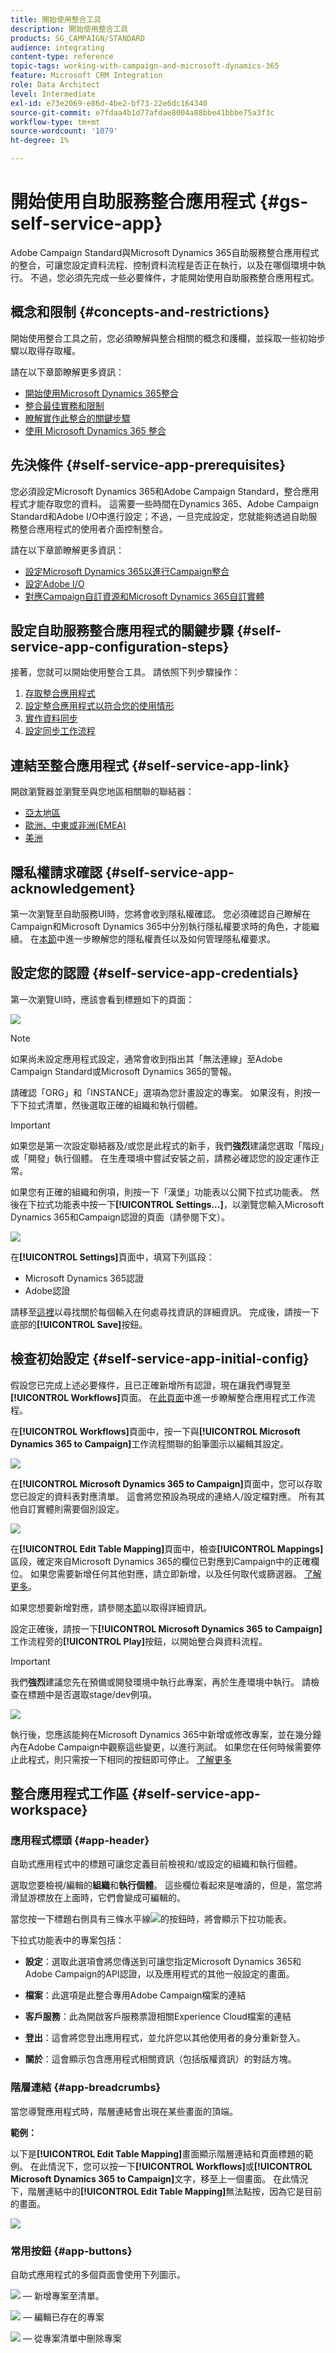 ```yaml
---
title: 開始使用整合工具
description: 開始使用整合工具
products: SG_CAMPAIGN/STANDARD
audience: integrating
content-type: reference
topic-tags: working-with-campaign-and-microsoft-dynamics-365
feature: Microsoft CRM Integration
role: Data Architect
level: Intermediate
exl-id: e73e2069-e86d-4be2-bf73-22e6dc164340
source-git-commit: e7fdaa4b1d77afdae8004a88bbe41bbbe75a3f3c
workflow-type: tm+mt
source-wordcount: '1079'
ht-degree: 1%

---
```


# 開始使用自助服務整合應用程式 {#gs-self-service-app}

Adobe Campaign Standard與Microsoft Dynamics 365自助服務整合應用程式的整合，可讓您設定資料流程、控制資料流程是否正在執行，以及在哪個環境中執行。 不過，您必須先完成一些必要條件，才能開始使用自助服務整合應用程式。

## 概念和限制 {#concepts-and-restrictions}

開始使用整合工具之前，您必須瞭解與整合相關的概念和護欄，並採取一些初始步驟以取得存取權。

請在以下章節瞭解更多資訊：

* [開始使用Microsoft Dynamics 365整合](../../integrating/using/d365-acs-get-started.md)
* [整合最佳實務和限制](../../integrating/using/d365-acs-notices-and-recommendations.md)
* [瞭解實作此整合的關鍵步驟](../../integrating/using/d365-acs-get-started.md#request-and-implement-this-integration)
* [使用 Microsoft Dynamics 365 整合](../../integrating/using/d365-acs-using-the-integration.md)

## 先決條件 {#self-service-app-prerequisites}

您必須設定Microsoft Dynamics 365和Adobe Campaign Standard，整合應用程式才能存取您的資料。 這需要一些時間在Dynamics 365、Adobe Campaign Standard和Adobe I/O中進行設定；不過，一旦完成設定，您就能夠透過自助服務整合應用程式的使用者介面控制整合。

請在以下章節瞭解更多資訊：

* [設定Microsoft Dynamics 365以進行Campaign整合](../../integrating/using/d365-acs-configure-d365.md)
* [設定Adobe I/O](../../integrating/using/d365-acs-configure-adobe-io.md)
* [對應Campaign自訂資源和Microsoft Dynamics 365自訂實體](../../integrating/using/d365-acs-notices-and-recommendations.md)

## 設定自助服務整合應用程式的關鍵步驟 {#self-service-app-configuration-steps}

接著，您就可以開始使用整合工具。 請依照下列步驟操作：

1. [存取整合應用程式](../../integrating/using/d365-acs-self-service-app-control-access.md)
1. [設定整合應用程式以符合您的使用情形](../../integrating/using/d365-acs-self-service-app-settings.md)
1. [實作資料同步](../../integrating/using/d365-acs-self-service-app-data-sync.md)
1. [設定同步工作流程](../../integrating/using/d365-acs-self-service-app-workflows.md)

## 連結至整合應用程式 {#self-service-app-link}

開啟瀏覽器並瀏覽至與您地區相關聯的聯結器：

* [亞太地區](https://d365-acs-ap.ea.adobe.com/)
* [歐洲、中東或非洲(EMEA)](https://d365-acs-em.ea.adobe.com/)
* [美洲](https://d365-acs-am.ea.adobe.com/)

## 隱私權請求確認 {#self-service-app-acknowledgement}

第一次瀏覽至自助服務UI時，您將會收到隱私權確認。 您必須確認自己瞭解在Campaign和Microsoft Dynamics 365中分別執行隱私權要求時的角色，才能繼續。
在[本節](../../integrating/using/d365-acs-notices-and-recommendations.md#acs-msdyn-manage-privacy)中進一步瞭解您的隱私權責任以及如何管理隱私權要求。

## 設定您的認證 {#self-service-app-credentials}

第一次瀏覽UI時，應該會看到標題如下的頁面：

![](assets/do-not-localize/d365-to-acs-ui-header.png)

>[!NOTE]
>
> 如果尚未設定應用程式設定，通常會收到指出其「無法連線」至Adobe Campaign Standard或Microsoft Dynamics 365的警報。

請確認「ORG」和「INSTANCE」選項為您計畫設定的專案。  如果沒有，則按一下下拉式清單，然後選取正確的組織和執行個體。

>[!IMPORTANT]
>
> 如果您是第一次設定聯結器及/或您是此程式的新手，我們&#x200B;**強烈**&#x200B;建議您選取「階段」或「開發」執行個體。 在生產環境中嘗試安裝之前，請務必確認您的設定運作正常。

如果您有正確的組織和例項，則按一下「漢堡」功能表以公開下拉式功能表。 然後在下拉式功能表中按一下&#x200B;**[!UICONTROL Settings...]**，以瀏覽您輸入Microsoft Dynamics 365和Campaign認證的頁面（請參閱下文）。

![](assets/do-not-localize/d365-to-acs-ui-page-workflows-menu-pointers.png)

在&#x200B;**[!UICONTROL Settings]**&#x200B;頁面中，填寫下列區段：

* Microsoft Dynamics 365認證
* Adobe認證

請移至[這裡](../../integrating/using/d365-acs-self-service-app-settings.md)以尋找關於每個輸入在何處尋找資訊的詳細資訊。 完成後，請按一下底部的&#x200B;**[!UICONTROL Save]**&#x200B;按鈕。

## 檢查初始設定 {#self-service-app-initial-config}

假設您已完成上述必要條件，且已正確新增所有認證，現在讓我們導覽至&#x200B;**[!UICONTROL Workflows]**&#x200B;頁面。 在[此頁面](../../integrating/using/d365-acs-self-service-app-workflows.md)中進一步瞭解整合應用程式工作流程。

在&#x200B;**[!UICONTROL Workflows]**&#x200B;頁面中，按一下與&#x200B;**[!UICONTROL Microsoft Dynamics 365 to Campaign]**&#x200B;工作流程關聯的鉛筆圖示以編輯其設定。

![](assets/do-not-localize/d365-to-acs-ui-page-workflows-ingress-edit-pointer.png)

在&#x200B;**[!UICONTROL Microsoft Dynamics 365 to Campaign]**&#x200B;頁面中，您可以存取您已設定的資料表對應清單。  這會將您預設為現成的連絡人/設定檔對應。 所有其他自訂實體則需要個別設定。

![](assets/do-not-localize/d365-to-acs-ui-page-ingress-top-pointers.png)

在&#x200B;**[!UICONTROL Edit Table Mapping]**&#x200B;頁面中，檢查&#x200B;**[!UICONTROL Mappings]**&#x200B;區段，確定來自Microsoft Dynamics 365的欄位已對應到Campaign中的正確欄位。 如果您需要新增任何其他對應，請立即新增，以及任何取代或篩選器。 [了解更多](../../integrating/using/d365-acs-self-service-app-data-sync.md)。

如果您想要新增對應，請參閱[本節](../../integrating/using/d365-acs-self-service-app-data-sync.md#add-a-new-mapping)以取得詳細資訊。

設定正確後，請按一下&#x200B;**[!UICONTROL Microsoft Dynamics 365 to Campaign]**&#x200B;工作流程旁的&#x200B;**[!UICONTROL Play]**&#x200B;按鈕，以開始整合與資料流程。

>[!IMPORTANT]
>
>我們&#x200B;**強烈**&#x200B;建議您先在預備或開發環境中執行此專案，再於生產環境中執行。 請檢查在標題中是否選取stage/dev例項。
>

![](assets/do-not-localize/d365-to-acs-ui-page-workflows-ingress-play-pointer.png)

執行後，您應該能夠在Microsoft Dynamics 365中新增或修改專案，並在幾分鐘內在Adobe Campaign中觀察這些變更，以進行測試。 如果您在任何時候需要停止此程式，則只需按一下相同的按鈕即可停止。 [了解更多](../../integrating/using/d365-acs-self-service-app-workflows.md#workflow-status)


## 整合應用程式工作區 {#self-service-app-workspace}

### 應用程式標頭 {#app-header}

自助式應用程式中的標題可讓您定義目前檢視和/或設定的組織和執行個體。

選取您要檢視/編輯的&#x200B;**組織**&#x200B;和&#x200B;**執行個體**。 這些欄位看起來是唯讀的，但是，當您將滑鼠游標放在上面時，它們會變成可編輯的。

當您按一下標題右側具有三條水平線![](assets//do-not-localize/d365-to-acs-icon-hamburger.png)的按鈕時，將會顯示下拉功能表。

下拉式功能表中的專案包括：

* **設定**：選取此選項會將您傳送到可讓您指定Microsoft Dynamics 365和Adobe Campaign的API認證，以及應用程式的其他一般設定的畫面。

* **檔案**：此選項是此整合專用Adobe Campaign檔案的連結

* **客戶服務**：此為開啟客戶服務票證相關Experience Cloud檔案的連結

* **登出**：這會將您登出應用程式，並允許您以其他使用者的身分重新登入。

* **關於**：這會顯示包含應用程式相關資訊（包括版權資訊）的對話方塊。

### 階層連結 {#app-breadcrumbs}

當您導覽應用程式時，階層連結會出現在某些畫面的頂端。

**範例：**

以下是&#x200B;**[!UICONTROL Edit Table Mapping]**&#x200B;畫面顯示階層連結和頁面標題的範例。 在此情況下，您可以按一下&#x200B;**[!UICONTROL Workflows]**&#x200B;或&#x200B;**[!UICONTROL Microsoft Dynamics 365 to Campaign]**&#x200B;文字，移至上一個畫面。 在此情況下，階層連結中的&#x200B;**[!UICONTROL Edit Table Mapping]**&#x200B;無法點按，因為它是目前的畫面。

![](assets/do-not-localize/d365-to-acs-breadcrumbs-ingress.png)

### 常用按鈕 {#app-buttons}

自助式應用程式的多個頁面會使用下列圖示。

![](assets/do-not-localize/d365-to-acs-icon-add.png) — 新增專案至清單。

![](assets/do-not-localize/d365-to-acs-icon-edit.png) — 編輯已存在的專案

![](assets/do-not-localize/d365-to-acs-icon-delete.png) — 從專案清單中刪除專案
